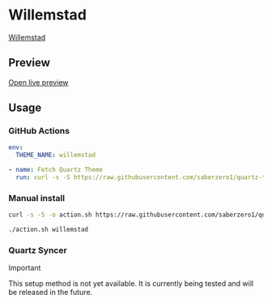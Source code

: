 # Willemstad

[Willemstad](https://notes.tingmelvin.com/ER-Resources/ER2PUB/ER2PUB-01-AboutMe)

## Preview

[Open live preview](https://quartz-themes.github.io/willemstad/)

## Usage

### GitHub Actions

```yaml
env:
  THEME_NAME: willemstad
```

```yaml
- name: Fetch Quartz Theme
  run: curl -s -S https://raw.githubusercontent.com/saberzero1/quartz-themes/master/action.sh | bash -s -- $THEME_NAME
```

### Manual install

```bash
curl -s -S -o action.sh https://raw.githubusercontent.com/saberzero1/quartz-themes/master/action.sh

./action.sh willemstad
```

### Quartz Syncer

> [!IMPORTANT]
> This setup method is not yet available. It is currently being tested and will be released in the future.
